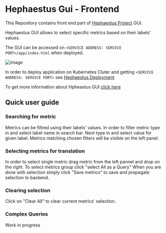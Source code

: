# Hephaestus Gui - Frontend
This Repository contains front end part of [Hephaestus Project](https://github.com/Hephaestus-Metrics) GUI.

Hephaestus GUI allows to select specific metrics based on their labels' values.

The GUI can be accessed on `<SERVICE ADDRESS: SERVICE PORT>/app/index.html` when deployed.

![image](https://user-images.githubusercontent.com/73036080/174442088-fb3d0719-16f4-4520-b747-cbb12e62ded7.png)

In order to deploy application on Kubernetes Cluter and getting `<SERVICE ADDRESS: SERVICE PORT>` see [Hephaestus Deployment](https://github.com/Hephaestus-Metrics/Deployment)

To get more information about Hpheastus GUI [click here](https://github.com/Hephaestus-Metrics/GUI-backend)

## Quick user guide
### Searching for metric
Metrics can be filtred using their labels' values. In order to filter metric type in and select label name in search bar. Next type in and select value for given label.
Metrics matching chosen filters will be visible on the left panel.
### Selecting metrics for translation
In order to select single metric drag metric from the left pannel and drop on the right.
To select metrics  group click "select All as a Query"
When you are done with selection simply click "Save metrics" to save and propagate selection to backend.
### Clearing selection
Click on "Clear All" to clear current metrics' selection.
### Complex Queries
Work in progress
